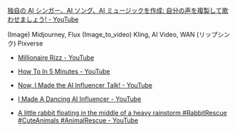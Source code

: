 
[独自の AI シンガー、AI ソング、AI ミュージックを作成: 自分の声を複製して歌わせましょう! - YouTube](https://www.youtube.com/watch?v=GGUSytGKjVE)

(Image) Midjourney, Flux
(Image_to_video) Kling, AI Video, WAN
(リップシンク) Pixverse


- [Millionaire Rizz - YouTube](https://www.youtube.com/@Millionaire_Rizz)
- [How To In 5 Minutes - YouTube](https://www.youtube.com/@HowToIn5Minutes)

- [Now, I Made the AI Influencer Talk! - YouTube](https://www.youtube.com/watch?v=lpf-buNlGtQ)
- [I Made A Dancing AI Influencer - YouTube](https://www.youtube.com/watch?v=OQWeIEczARI)
- [A little rabbit floating in the middle of a heavy rainstorm #RabbitRescue #CuteAnimals #AnimalRescue - YouTube](https://www.youtube.com/shorts/abpkG2PrLmM)
